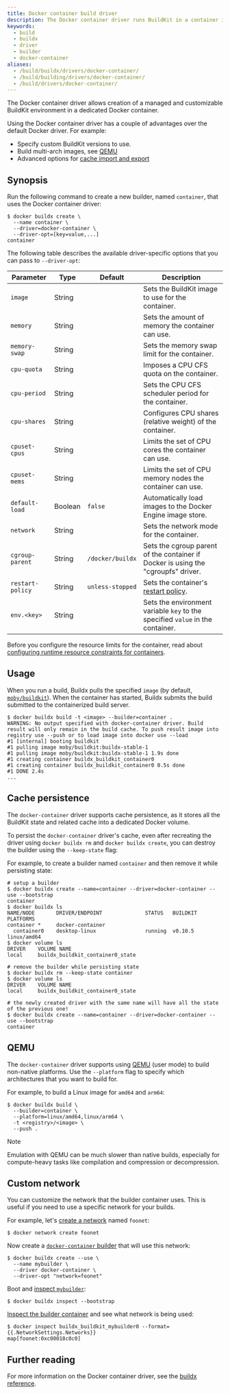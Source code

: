 ```yaml
---
title: Docker container build driver
description: The Docker container driver runs BuildKit in a container image.
keywords:
  - build
  - buildx
  - driver
  - builder
  - docker-container
aliases:
  - /build/buildx/drivers/docker-container/
  - /build/building/drivers/docker-container/
  - /build/drivers/docker-container/
---
```


The Docker container driver allows creation of a managed and customizable
BuildKit environment in a dedicated Docker container.

Using the Docker container driver has a couple of advantages over the default
Docker driver. For example:

- Specify custom BuildKit versions to use.
- Build multi-arch images, see [QEMU](#qemu)
- Advanced options for [cache import and export](/manuals/build/cache/backends/_index.md)

## Synopsis

Run the following command to create a new builder, named `container`, that uses
the Docker container driver:

```console
$ docker buildx create \
  --name container \
  --driver=docker-container \
  --driver-opt=[key=value,...]
container
```

The following table describes the available driver-specific options that you can
pass to `--driver-opt`:

| Parameter        | Type    | Default          | Description                                                                                                            |
| ---------------- | ------- | ---------------- | ---------------------------------------------------------------------------------------------------------------------- |
| `image`          | String  |                  | Sets the BuildKit image to use for the container.                                                                      |
| `memory`         | String  |                  | Sets the amount of memory the container can use.                                                                       |
| `memory-swap`    | String  |                  | Sets the memory swap limit for the container.                                                                          |
| `cpu-quota`      | String  |                  | Imposes a CPU CFS quota on the container.                                                                              |
| `cpu-period`     | String  |                  | Sets the CPU CFS scheduler period for the container.                                                                   |
| `cpu-shares`     | String  |                  | Configures CPU shares (relative weight) of the container.                                                              |
| `cpuset-cpus`    | String  |                  | Limits the set of CPU cores the container can use.                                                                     |
| `cpuset-mems`    | String  |                  | Limits the set of CPU memory nodes the container can use.                                                              |
| `default-load`   | Boolean | `false`          | Automatically load images to the Docker Engine image store.                                                            |
| `network`        | String  |                  | Sets the network mode for the container.                                                                               |
| `cgroup-parent`  | String  | `/docker/buildx` | Sets the cgroup parent of the container if Docker is using the "cgroupfs" driver.                                      |
| `restart-policy` | String  | `unless-stopped` | Sets the container's [restart policy](/manuals/engine/containers/start-containers-automatically.md#use-a-restart-policy).      |
| `env.<key>`      | String  |                  | Sets the environment variable `key` to the specified `value` in the container.                                         |

Before you configure the resource limits for the container,
read about [configuring runtime resource constraints for containers](/engine/containers/resource_constraints/).

## Usage

When you run a build, Buildx pulls the specified `image` (by default,
[`moby/buildkit`](https://hub.docker.com/r/moby/buildkit)).
When the container has started, Buildx submits the build submitted to the
containerized build server.

```console
$ docker buildx build -t <image> --builder=container .
WARNING: No output specified with docker-container driver. Build result will only remain in the build cache. To push result image into registry use --push or to load image into docker use --load
#1 [internal] booting buildkit
#1 pulling image moby/buildkit:buildx-stable-1
#1 pulling image moby/buildkit:buildx-stable-1 1.9s done
#1 creating container buildx_buildkit_container0
#1 creating container buildx_buildkit_container0 0.5s done
#1 DONE 2.4s
...
```

## Cache persistence

The `docker-container` driver supports cache persistence, as it stores all the
BuildKit state and related cache into a dedicated Docker volume.

To persist the `docker-container` driver's cache, even after recreating the
driver using `docker buildx rm` and `docker buildx create`, you can destroy the
builder using the `--keep-state` flag:

For example, to create a builder named `container` and then remove it while
persisting state:

```console
# setup a builder
$ docker buildx create --name=container --driver=docker-container --use --bootstrap
container
$ docker buildx ls
NAME/NODE       DRIVER/ENDPOINT              STATUS   BUILDKIT PLATFORMS
container *     docker-container
  container0    desktop-linux                running  v0.10.5  linux/amd64
$ docker volume ls
DRIVER    VOLUME NAME
local     buildx_buildkit_container0_state

# remove the builder while persisting state
$ docker buildx rm --keep-state container
$ docker volume ls
DRIVER    VOLUME NAME
local     buildx_buildkit_container0_state

# the newly created driver with the same name will have all the state of the previous one!
$ docker buildx create --name=container --driver=docker-container --use --bootstrap
container
```

## QEMU

The `docker-container` driver supports using [QEMU](https://www.qemu.org/)
(user mode) to build non-native platforms. Use the `--platform` flag to specify
which architectures that you want to build for.

For example, to build a Linux image for `amd64` and `arm64`:

```console
$ docker buildx build \
  --builder=container \
  --platform=linux/amd64,linux/arm64 \
  -t <registry>/<image> \
  --push .
```

> [!NOTE]
>
> Emulation with QEMU can be much slower than native builds, especially for
> compute-heavy tasks like compilation and compression or decompression.

## Custom network

You can customize the network that the builder container uses. This is useful
if you need to use a specific network for your builds.

For example, let's [create a network](/reference/cli/docker/network/create.md)
named `foonet`:

```console
$ docker network create foonet
```

Now create a [`docker-container` builder](/reference/cli/docker/buildx/create.md)
that will use this network:

```console
$ docker buildx create --use \
  --name mybuilder \
  --driver docker-container \
  --driver-opt "network=foonet"
```

Boot and [inspect `mybuilder`](/reference/cli/docker/buildx/inspect.md):

```console
$ docker buildx inspect --bootstrap
```

[Inspect the builder container](/reference/cli/docker/inspect.md)
and see what network is being used:

```console
$ docker inspect buildx_buildkit_mybuilder0 --format={{.NetworkSettings.Networks}}
map[foonet:0xc00018c0c0]
```

## Further reading

For more information on the Docker container driver, see the
[buildx reference](/reference/cli/docker/buildx/create.md#driver).
